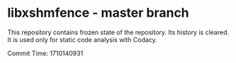 # libxshmfence - master branch

This repository contains frozen state of the repository.
Its history is cleared. It is used only for static code
analysis with Codacy.

Commit Time: 1710140931